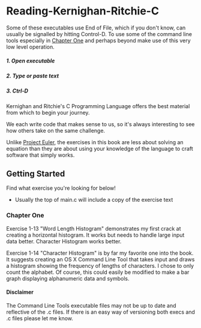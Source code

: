 # Reading-Kernighan-Ritchie-C

Some of these executables use End of File, which if you don't know, can usually be signalled by hitting Control-D. To use some of the command line tools especially in [Chapter One](#chapter-one) and perhaps beyond make use of this very low level operation.

##### 1. Open executable

##### 2. Type or paste text

##### 3. Ctrl-D

Kernighan and Ritchie's C Programming Language offers the best material from which to begin your journey. 

We each write code that makes sense to us, so it's always interesting to see how others take on the same challenge. 

Unlike [Project Euler](https://projecteuler.net), the exercises in this book are less about solving an equation than they are about using your knowledge of the language to craft software that simply works.

## Getting Started

Find what exercise you're looking for below!

* Usually the top of main.c will include a copy of the exercise text

### Chapter One

Exercise 1-13 "Word Length Histogram" demonstrates my first crack at creating a horizontal histogram. It works but needs to handle large input data better. Character Histogram works better.

Exercise 1-14 "Character Histogram" is by far my favorite one into the book. It suggests creating an OS X Command Line Tool that takes input and draws a histogram showing the frequency of lengths of characters. I chose to only count the alphabet. Of course, this could easily be modified to make a bar graph displaying alphanumeric data and symbols.

#### Disclaimer

The Command Line Tools executable files may not be up to date and reflective of the .c files. If there is an easy way of versioning both execs and .c files please let me know. 
